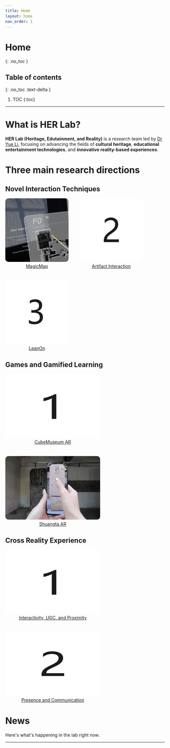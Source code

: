 ```yaml
---
title: Home
layout: home
nav_order: 1
---
```


# Home

{: .no_toc }

## Table of contents

{: .no_toc .text-delta }

1. TOC
{:toc}

---

# What is HER Lab?

**HER Lab (Heritage, Edutainment, and Reality)** is a research team led by [Dr Yue Li], focusing on advancing the fields
of **cultural heritage**, **educational entertainment technologies**, and **innovative reality-based experiences**.

# Three main research directions

## Novel Interaction Techniques

<div class="container">
    <a href="docs/projects/MagicMap" class="content1">
        <img src="docs/projects/project_pictures/MagicMapSquare.png" alt="MagicMap">
        <p class="title">MagicMap</p>
    </a>
    <a href="https://example.com" class="content1">
        <img src="pictures/2.jpg" alt="Artifact Interaction">
        <p class="title">Artifact Interaction</p>
    </a>
    <a href="https://example.com" class="content1">
        <img src="pictures/3.jpg" alt="LeanOn">
        <p class="title">LeanOn</p>
    </a>
</div>

## Games and Gamified Learning

<div class="container">
    <a href="https://example.com" class="content2">
        <img src="pictures/1.jpg" alt="CubeMuseum AR">
        <p class="title">CubeMuseum AR</p>
    </a>
    <a href="docs/projects/ShuangtaAR" class="content2">
        <img src="docs/projects/project_pictures/ShuangtaAR.png" alt="Shuangta AR">
        <p class="title">Shuangta AR</p>
    </a>
</div>

## Cross Reality Experience

<div class="container">
    <a href="https://example.com" class="content2">
        <img src="pictures/1.jpg" alt="Interactivity, UGC, and Proximity">
        <p class="title">Interactivity, UGC, and Proximity</p>
    </a>
    <a href="https://example.com" class="content2">
        <img src="pictures/2.jpg" alt="Presence and Communication">
        <p class="title">Presence and Communication</p>
    </a>
</div>

# News

Here's what's happening in the lab right now.

----

[Dr Yue Li]: https://imyueli.github.io/

<style>
    .container {
        display: flex;
        justify-content: flex-start;
        flex-wrap: wrap;
        gap: 35px;
    }
    .content1 {
        display: flex;
        flex-direction: column;
        align-items: center;
    }
    .content1 img {
        width: 200px;
        height: 200px;
        border-radius: 10px;
    }
    .content2 {
        display: flex;
        flex-direction: column;
        align-items: center;
    }
    .content2 img {
        width: 300px;
        height: 200px;
        border-radius: 10px;
    }
    .title {
        text-align: center;
         margin-top: 5px;
         margin-bottom: 0;
        max-width: 300px;
        word-wrap: break-word;
        line-height: 1.3;
   }
</style>
